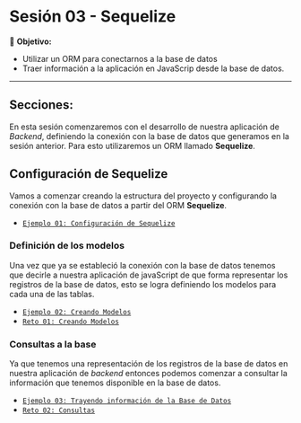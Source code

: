 # Sesión 03 - Sequelize

🎯 **Objetivo:**

- Utilizar un ORM para conectarnos a la base de datos
- Traer información a la aplicación en JavaScrip desde la base de datos.

---

## Secciones:

En esta sesión comenzaremos con el desarrollo de nuestra aplicación de _Backend_, definiendo la conexión con la base de datos que generamos en la sesión anterior. Para esto utilizaremos un ORM llamado **Sequelize**.

## Configuración de Sequelize

Vamos a comenzar creando la estructura del proyecto y configurando la conexión con la base de datos a partir del ORM **Sequelize**. 

- [`Ejemplo 01: Configuración de Sequelize`](Ejemplo-01/)

### Definición de los modelos

Una vez que ya se estableció la conexión con la base de datos tenemos que decirle a nuestra aplicación de javaScript de que forma representar los registros de la base de datos, esto se logra definiendo los modelos para cada una de las tablas. 

- [`Ejemplo 02: Creando Modelos`](Ejemplo-02/)
- [`Reto 01: Creando Modelos`](Reto-01/)

### Consultas a la base

Ya que tenemos una representación de los registros de la base de datos en nuestra aplicación de _backend_ entonces podemos comenzar a consultar la información que tenemos disponible en la base de datos.

- [`Ejemplo 03: Trayendo información de la Base de Datos`](Ejemplo-03/)
- [`Reto 02: Consultas`](Reto-02/)